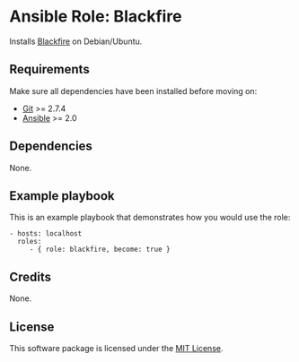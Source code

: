 # Ansible Role: Blackfire

Installs [Blackfire](https://blackfire.io/) on Debian/Ubuntu.

## Requirements

Make sure all dependencies have been installed before moving on:

* [Git](https://git-scm.com/) >= 2.7.4
* [Ansible](https://www.ansible.com/) >= 2.0

## Dependencies

None.

## Example playbook

This is an example playbook that demonstrates how you would use the role:

    - hosts: localhost
      roles:
         - { role: blackfire, become: true }

## Credits

None.

## License

This software package is licensed under the [MIT License](https://opensource.org/licenses/MIT).
